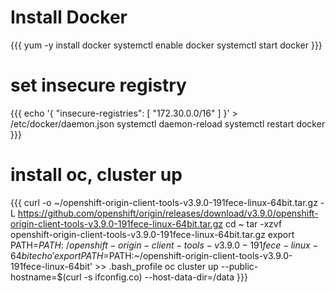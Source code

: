 # Install Docker
{{{
yum -y install docker
systemctl enable docker
systemctl start docker
}}}

# set insecure registry
{{{
echo '{
   "insecure-registries": [
     "172.30.0.0/16"
   ]
}' > /etc/docker/daemon.json
systemctl daemon-reload
systemctl restart docker
}}}


# install oc, cluster up
{{{
curl -o ~/openshift-origin-client-tools-v3.9.0-191fece-linux-64bit.tar.gz -L https://github.com/openshift/origin/releases/download/v3.9.0/openshift-origin-client-tools-v3.9.0-191fece-linux-64bit.tar.gz
cd ~
tar -xzvf openshift-origin-client-tools-v3.9.0-191fece-linux-64bit.tar.gz
export PATH=$PATH:~/openshift-origin-client-tools-v3.9.0-191fece-linux-64bit
echo 'export PATH=$PATH:~/openshift-origin-client-tools-v3.9.0-191fece-linux-64bit' >> .bash_profile
oc cluster up --public-hostname=$(curl -s ifconfig.co) --host-data-dir=/data
}}}
